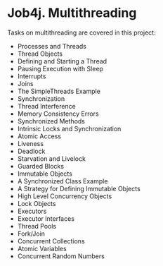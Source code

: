 # Job4j. Multithreading
Tasks on multithreading are covered in this project:
- Processes and Threads
- Thread Objects
- Defining and Starting a Thread
- Pausing Execution with Sleep
- Interrupts
- Joins
- The SimpleThreads Example
- Synchronization
- Thread Interference
- Memory Consistency Errors
- Synchronized Methods
- Intrinsic Locks and Synchronization
- Atomic Access
- Liveness
- Deadlock
- Starvation and Livelock
- Guarded Blocks
- Immutable Objects
- A Synchronized Class Example
- A Strategy for Defining Immutable Objects
- High Level Concurrency Objects
- Lock Objects
- Executors
- Executor Interfaces
- Thread Pools
- Fork/Join
- Concurrent Collections
- Atomic Variables
- Concurrent Random Numbers